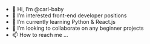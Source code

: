 - 👋 Hi, I’m @carl-baby
- 👀 I’m interested front-end developer positions
- 🌱 I’m currently learning Python & React.js
- 💞️ I’m looking to collaborate on any beginner projects
- 📫 How to reach me ...

<!---
carl-baby/carl-baby is a ✨ special ✨ repository because its `README.md` (this file) appears on your GitHub profile.
You can click the Preview link to take a look at your changes.
--->
